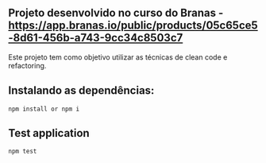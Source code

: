 ## Projeto desenvolvido no curso do Branas - https://app.branas.io/public/products/05c65ce5-8d61-456b-a743-9cc34c8503c7
Este projeto tem como objetivo utilizar as técnicas de clean code e refactoring.

## Instalando as dependências:
```
npm install or npm i
```

## Test application
```
npm test
```
